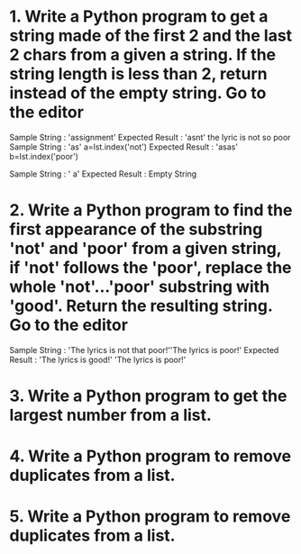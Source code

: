 # 1. Write a Python program to get a string made of the first 2 and the last 2 chars from a given a string. If the string length is less than 2, return instead of the empty string. Go to the editor

Sample String : 'assignment'
Expected Result : 'asnt'			the lyric is not so poor
Sample String : 'as'				a=lst.index('not')
Expected Result : 'asas'			b=lst.index('poor')
						
Sample String : ' a'
Expected Result : Empty String    


# 2. Write a Python program to find the first appearance of the substring 'not' and 'poor' from a given string, if 'not' follows the 'poor', replace the whole 'not'...'poor' substring with 'good'. Return the resulting string. Go to the editor
Sample String : 'The lyrics is not that poor!''The lyrics is poor!'
Expected Result : 'The lyrics is good!'
'The lyrics is poor!'

# 3. Write a Python program to get the largest number from a list.

# 4. Write a Python program to remove duplicates from a list.

# 5. Write a Python program to remove duplicates from a list.
